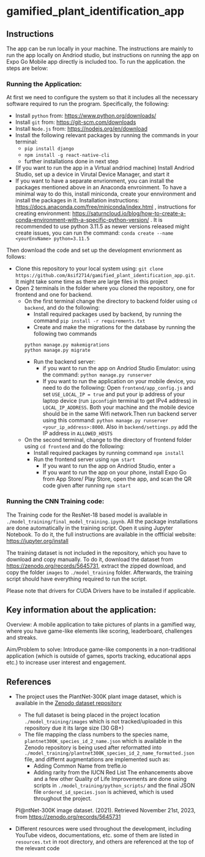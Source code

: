 # gamified_plant_identification_app

## Instructions
The app can be run locally in your machine. The instructions are mainly to run the app locally on Andriod studio, but instructions on running the app on Expo Go Mobile app directly is included too. To run the application. the steps are below:

### Running the Application:
At first we need to configure the system so that it includes all the necessary
software required to run the program. Specifically, the following:
- Install `python` from: https://www.python.org/downloads/
- Install `git` from: https://git-scm.com/downloads
- Install `Node.js` from: https://nodejs.org/en/download
- Install the following relevant packages by running the commands in your terminal:
    - `pip install django`
    - `npm install -g react-native-cli`
    - further installations done in next step
- (If you want to run the app in a Virtual andriod machine) Install Andriod Studio, set up a device in Virutal Device Manager, and start it
- If you want to have a separate envrionment, you can install the packages mentioned above in an Anaconda envroinment. To have a minimal way to do this, install miniconda, create your ennvironment and install the packages in it. Installation instructions: https://docs.anaconda.com/free/miniconda/index.html , instructions for creating environment: https://saturncloud.io/blog/how-to-create-a-conda-environment-with-a-specific-python-version/ . It is recommended to use python 3.11.5 as newer versions released might create issues, you can run the command: `conda create --name <yourEnvName> python=3.11.5 `

Then download the code and set up the development envrionment as follows:
- Clone this repository to your local system using: `git clone https://github.com/Asif2714/gamified_plant_identification_app.git`. It might take some time as there are large files in this project
- Open 2 terminals in the folder where you cloned the repository, one for frontend and one
for backend.
    - On the first terminal change the directory to backend folder using `cd backend`, and do the following:
        - Install required packages used by backend, by running the command `pip install -r requirements.txt`
        - Create and make the migrations for the database by running the following two commands
        ```
        python manage.py makemigrations
        python manage.py migrate

        ```
        - Run the backend server: 
            - if you want to run the app on Andriod Studio Emulator: using the command: `python manage.py runserver`
            - If you want to run the application on your mobile device, you need to do the following:  Open `frontend/app_config.js` and set `USE_LOCAL_IP = true` and put your ip address of your laptop device (run `ipconfig`in terminal to get IPv4 address) in `LOCAL_IP_ADDRESS`. Both your machine and the mobile device should be in the same Wifi network.Then run backend server using this command: `python manage.py runserver <your_ip_address>:8000`. Also in `backend/settings.py` add the IP address in `ALLOWED_HOSTS`
    - On the second terminal, change to the directory of frontend folder using `cd frontend` and do the following: 
        - Install required packages by running command `npm install`
        - Run the frontend server using `npm start`
            - If you want to run the app on Andriod Studio, enter `a`
            - If you want to run the app on your phone, install Expo Go from App Store/ Play Store, open the app, and scan the QR code given after running `npm start`
    
### Running the CNN Training code:
The Training code for the ResNet-18 based model is available in `./model_training/final_model_training.ipynb`. All the package installations are done automatically in the training script. Open it using Jupyter Notebook. To do it, the full instructions are available in the offficial website: https://jupyter.org/install

The training dataset is not included in the repository, which you have to download and copy manually. To do it, download the dataset from https://zenodo.org/records/5645731, extract the zipped download, and copy the folder `images` to `./model_training` folder. Afterwards, the training script should have everything required to run the script.

Please note that drivers for CUDA Drivers have to be installed if applicable.

## Key information about the application:
Overview: A mobile application to take pictures of plants in a gamified way, where you have game-like elements like scoring, leaderboard, challenges and streaks. 

Aim/Problem to solve: Introduce game-like components in a non-traditional application (which is outside of games, sports tracking, educational apps etc.) to increase user interest and engagement.



## References

- The project uses the PlantNet-300K plant image dataset, which is available in the [Zenodo dataset repository](https://zenodo.org/records/5645731)
    - The full dataset is being placed in the project location `./model_training/images` which is not tracked/uploaded in this repository due it its large size (30 GB+)
    - The file mapping the class numbers to the species name, `plantnet300K_species_id_2_name.json` which is available in the Zenodo repository is being used after reformatted into `./model_training/plantnet300K_species_id_2_name_formatted.json` file, and differnt augmentations are implemented such as:
        - Adding Common Name from trefle.io
        - Adding rarity from the IUCN Red List
        The enhancements above and a few other Quality of Life Improvements are done using scripts in `./model_training/python_scripts/` and the final JSON file `ordered_id_species.json` is achieved, which is used throughout the project.

    Pl@ntNet-300K image dataset. (2021). Retrieved November 21st, 2023, from https://zenodo.org/records/5645731

- Different resources were used throughout the development, including YouTube videos, documentations, etc. some of them are listed in `resources.txt` in root directory, and others are referenced at the top of the relevant code